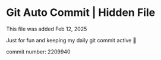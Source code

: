 # Git Auto Commit | Hidden File

This file was added Feb 12, 2025

Just for fun and keeping my daily git commit active 🤪

commit number: 2209940
